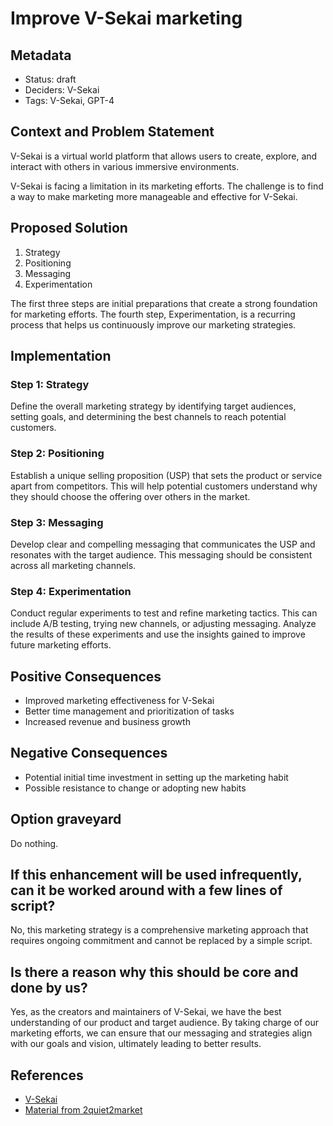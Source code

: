 # Improve V-Sekai marketing

## Metadata

- Status: draft <!-- draft | proposed | rejected | accepted | deprecated | superseded by -->
- Deciders: V-Sekai
- Tags: V-Sekai, GPT-4

## Context and Problem Statement

V-Sekai is a virtual world platform that allows users to create, explore, and interact with others in various immersive environments.

V-Sekai is facing a limitation in its marketing efforts. The challenge is to find a way to make marketing more manageable and effective for V-Sekai.

## Proposed Solution

1. Strategy
2. Positioning
3. Messaging
4. Experimentation

The first three steps are initial preparations that create a strong foundation for marketing efforts. The fourth step, Experimentation, is a recurring process that helps us continuously improve our marketing strategies.

## Implementation

### Step 1: Strategy

Define the overall marketing strategy by identifying target audiences, setting goals, and determining the best channels to reach potential customers.

### Step 2: Positioning

Establish a unique selling proposition (USP) that sets the product or service apart from competitors. This will help potential customers understand why they should choose the offering over others in the market.

### Step 3: Messaging

Develop clear and compelling messaging that communicates the USP and resonates with the target audience. This messaging should be consistent across all marketing channels.

### Step 4: Experimentation

Conduct regular experiments to test and refine marketing tactics. This can include A/B testing, trying new channels, or adjusting messaging. Analyze the results of these experiments and use the insights gained to improve future marketing efforts.

## Positive Consequences

- Improved marketing effectiveness for V-Sekai
- Better time management and prioritization of tasks
- Increased revenue and business growth

## Negative Consequences

- Potential initial time investment in setting up the marketing habit
- Possible resistance to change or adopting new habits

## Option graveyard

Do nothing.

## If this enhancement will be used infrequently, can it be worked around with a few lines of script?

No, this marketing strategy is a comprehensive marketing approach that requires ongoing commitment and cannot be replaced by a simple script.

## Is there a reason why this should be core and done by us?

Yes, as the creators and maintainers of V-Sekai, we have the best understanding of our product and target audience. By taking charge of our marketing efforts, we can ensure that our messaging and strategies align with our goals and vision, ultimately leading to better results.

## References

- [V-Sekai](https://v-sekai.org/)
- [Material from 2quiet2market](https://2quiet2market.com)
